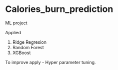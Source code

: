 # Calories_burn_prediction

ML project

Applied 

1) Ridge Regresion
2) Random Forest
3) XGBoost

To improve apply - Hyper parameter tuning.
